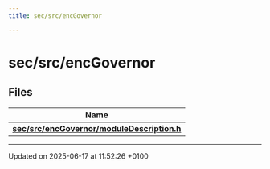 ```yaml
---
title: sec/src/encGovernor

---
```


# sec/src/encGovernor



## Files

| Name           |
| -------------- |
| **[sec/src/encGovernor/moduleDescription.h](module_description_8h.md#file-moduledescription.h)**  |






-------------------------------

Updated on 2025-06-17 at 11:52:26 +0100
